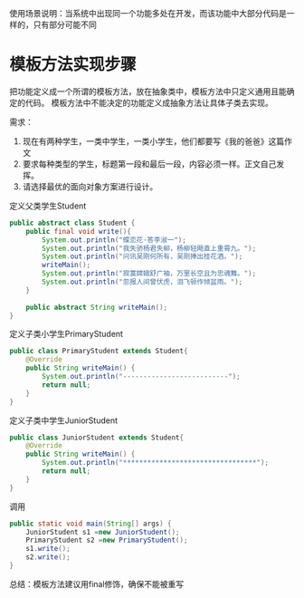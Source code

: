 使用场景说明：当系统中出现同一个功能多处在开发，而该功能中大部分代码是一样的，只有部分可能不同

# 模板方法实现步骤
把功能定义成一个所谓的模板方法，放在抽象类中，模板方法中只定义通用且能确定的代码。
模板方法中不能决定的功能定义成抽象方法让具体子类去实现。

需求：
1. 现在有两种学生，一类中学生，一类小学生，他们都要写《我的爸爸》这篇作文
2. 要求每种类型的学生，标题第一段和最后一段，内容必须一样。正文自己发挥。
3. 请选择最优的面向对象方案进行设计。

定义父类学生Student
```java
public abstract class Student {  
    public final void write(){  
        System.out.println("蝶恋花·答李淑一");  
        System.out.println("我失骄杨君失柳，杨柳轻飏直上重霄九。");  
        System.out.println("问讯吴刚何所有，吴刚捧出桂花酒。");  
        writeMain();  
        System.out.println("寂寞嫦娥舒广袖，万里长空且为忠魂舞。");  
        System.out.println("忽报人间曾伏虎，泪飞顿作倾盆雨。");  
    }  
  
    public abstract String writeMain();  
}
```

定义子类小学生PrimaryStudent
```java
public class PrimaryStudent extends Student{  
    @Override  
    public String writeMain() {  
        System.out.println("--------------------------");  
        return null;  
    }  
}
```

定义子类中学生JuniorStudent
```java
public class JuniorStudent extends Student{  
    @Override  
    public String writeMain() {  
        System.out.println("*********************************");  
        return null;  
    }  
}
```

调用
```java
public static void main(String[] args) {  
    JuniorStudent s1 =new JuniorStudent();  
    PrimaryStudent s2 =new PrimaryStudent();  
    s1.write();  
    s2.write();  
}
```

总结：模板方法建议用final修饰，确保不能被重写